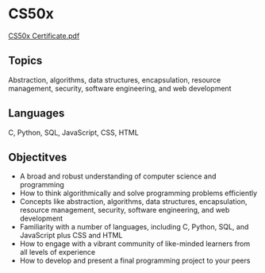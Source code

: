 # CS50x

[CS50x Certificate.pdf](https://github.com/user-attachments/files/18052015/CS50x.Certificate.pdf)


## Topics 
Abstraction, algorithms, data structures, encapsulation, resource management, security, software engineering, and web development


## Languages
C, Python, SQL, JavaScript, CSS, HTML


## Objectitves
- A broad and robust understanding of computer science and programming
- How to think algorithmically and solve programming problems efficiently
- Concepts like abstraction, algorithms, data structures, encapsulation, resource management, security, software engineering, and web development
- Familiarity with a number of languages, including C, Python, SQL, and JavaScript plus CSS and HTML
- How to engage with a vibrant community of like-minded learners from all levels of experience
- How to develop and present a final programming project to your peers

